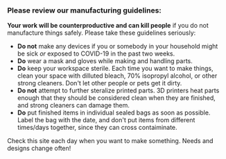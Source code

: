 ### Please review our manufacturing guidelines:

**Your work will be counterproductive and can kill people** if you do not manufacture things safely. Please take these guidelines seriously:

- **Do not** make any devices if you or somebody in your household might be sick _or_ exposed to COVID-19 in the past two weeks.
- **Do** wear a mask and gloves while making and handling parts.
- **Do** keep your workspace sterile. Each time you want to make things, clean your space with dilluted bleach, 70% isopropyl alcohol, or other strong cleaners. Don't let other people or pets get it dirty.
- **Do not** attempt to further steralize printed parts. 3D printers heat parts enough that they should be considered clean when they are finished, and strong cleaners can damage them.
- **Do** put finished items in individual sealed bags as soon as possible. Label the bag with the date, and don't put items from different times/days together, since they can cross contaiminate.

Check this site each day when you want to make something. Needs and designs change often!
